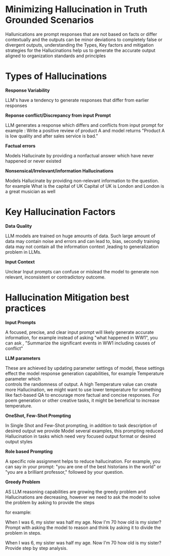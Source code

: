 # Minimizing Hallucination in Truth Grounded Scenarios

Hallunications are prompt responses that are not based on facts or differ contextually and the outputs can be minor deviations to completely false or divergent outputs, understanding the Types, Key factors and mitigation strategies for the Hallucinations help us to generate the accurate output aligned to organization standards and principles




# Types of Hallucinations
 **Response Variability**
 
 LLM's have a tendency to generate responses that differ from earlier responses
 

**Reponse conflict/Discrepancy from input Prompt**

 LLM generates a response which differs and conflicts from input prompt 
 for example : Write a positive review of product A and model returns "Product A is low quality and after sales service is bad.”

**Factual errors** 

 Models Hallucinate by providing a nonfactual answer which have never happened or never existed 

**Nonsensical/Irrelevant/information Hallucinations**

 Models Hallucinate by providing non-relevant information to the question. for example 
 What is the capital of UK
 Capital of UK is London and London is a great musician as well


# Key Hallucination Factors

**Data Quality** 

 LLM models are trained on huge amounts of data. Such large amount of data may contain  noise and errors and can lead to, bias, secondly training data may not contain all the information context ,leading to generalization problem in LLMs. 

**Input Context**
 
  Unclear Input prompts can confuse or mislead the model to generate non relevant, inconsistent or contradictory outcome.


# Hallucination Mitigation best practices
**Input Prompts**

 A focused, precise, and clear input prompt will likely generate accurate information, for example instead of asking "what happened in WW1", you can ask , "Summarize the 
 significant events in WW1 including causes of conflict"

**LLM parameters**

  These are achieved by updating parameter settings of model, these settings effect the model response generation capabilities, for example Temperature parameter which   
  controls the randomness of output. A high Temperature value can create more Hallucination, we might want to use lower temperature for something like fact-based QA to 
  encourage more factual and concise responses. For poem generation or other creative tasks, it might be beneficial to increase temperature.

**OneShot, Few-Shot Prompting**

 In Single Shot and Few-Shot prompting, in addition to task description of desired output we provide Model several examples, this prompting reduced Hallucination in 
 tasks which need very focused output format or desired output styles

**Role based Prompting**

 A specific role assignment helps to reduce hallucination. For example, you can say in your prompt: "you are one of the best historians in the world" or "you are a 
 brilliant professor," followed by your question. 

**Greedy Problem**

 AS LLM reasoning capabilities are growing the greedy problem and Hallucinations are decreasing, however we need to ask the model to solve the problem by asking to 
 provide the steps

 for example: 

 When I was 6, my sister was half my age. Now I'm 70 how old is my sister?
 Prompt with asking the model to reason and think by asking it to divide the problem in steps.

When I was 6, my sister was half my age. Now I'm 70 how old is my sister? Provide step by step analysis.
